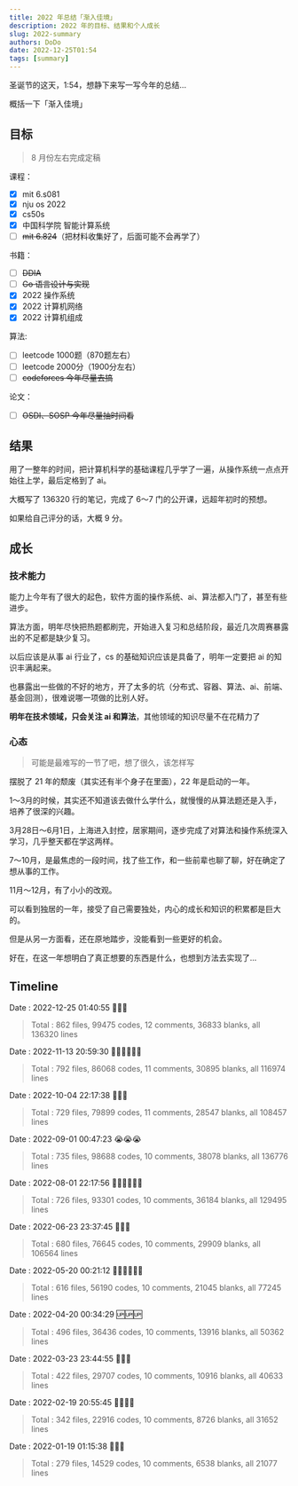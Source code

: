```yaml
---
title: 2022 年总结「渐入佳境」
description: 2022 年的目标、结果和个人成长
slug: 2022-summary
authors: DoDo
date: 2022-12-25T01:54
tags: [summary]
---
```


圣诞节的这天，1:54，想静下来写一写今年的总结...

概括一下「渐入佳境」

<!--truncate-->

## 目标

> 8 月份左右完成定稿

课程：

- [x] mit 6.s081
- [x] nju os 2022
- [x] cs50s
- [x] 中国科学院 智能计算系统
- [ ] ~~mit 6.824~~（把材料收集好了，后面可能不会再学了）

书籍：

- [ ] ~~DDIA~~
- [ ] ~~Go 语言设计与实现~~
- [x] 2022 操作系统
- [x] 2022 计算机网络
- [x] 2022 计算机组成

算法:

- [ ] leetcode 1000题（870题左右）
- [ ] leetcode 2000分（1900分左右）
- [ ] ~~codeforces 今年尽量去搞~~

论文：

- [ ] ~~OSDI、SOSP 今年尽量抽时间看~~

## 结果

用了一整年的时间，把计算机科学的基础课程几乎学了一遍，从操作系统一点点开始往上学，最后定格到了 ai。

大概写了 136320 行的笔记，完成了 6～7 门的公开课，远超年初时的预想。

如果给自己评分的话，大概 9 分。

## 成长

### 技术能力

能力上今年有了很大的起色，软件方面的操作系统、ai、算法都入门了，甚至有些进步。

算法方面，明年尽快把热题都刷完，开始进入复习和总结阶段，最近几次周赛暴露出的不足都是缺少复习。

以后应该是从事 ai 行业了，cs 的基础知识应该是具备了，明年一定要把 ai 的知识丰满起来。

也暴露出一些做的不好的地方，开了太多的坑（分布式、容器、算法、ai、前端、基金回测），很难说哪一项做的比别人好。

**明年在技术领域，只会关注 ai 和算法**，其他领域的知识尽量不在花精力了

### 心态

> 可能是最难写的一节了吧，想了很久，该怎样写

摆脱了 21 年的颓废（其实还有半个身子在里面），22 年是启动的一年。

1～3月的时候，其实还不知道该去做什么学什么，就慢慢的从算法题还是入手，培养了很深的兴趣。

3月28日～6月1日，上海进入封控，居家期间，逐步完成了对算法和操作系统深入学习，几乎整天都在学这两样。

7～10月，是最焦虑的一段时间，找了些工作，和一些前辈也聊了聊，好在确定了想从事的工作。

11月～12月，有了小小的改观。

可以看到独居的一年，接受了自己需要独处，内心的成长和知识的积累都是巨大的。

但是从另一方面看，还在原地踏步，没能看到一些更好的机会。

好在，在这一年想明白了真正想要的东西是什么，也想到方法去实现了...

## Timeline

Date : 2022-12-25 01:40:55 🎄🎄🎄

> Total : 862 files,  99475 codes, 12 comments, 36833 blanks, all 136320 lines
>

Date : 2022-11-13 20:59:30 😵‍💫😵‍💫😵‍💫

> Total : 792 files,  86068 codes, 11 comments, 30895 blanks, all 116974 lines
>

Date : 2022-10-04 22:17:38 🎂🎂🎂

> Total : 729 files,  79899 codes, 11 comments, 28547 blanks, all 108457 lines
>

Date : 2022-09-01 00:47:23 😭😭😭

> Total : 735 files,  98688 codes, 10 comments, 38078 blanks, all 136776 lines
>

Date : 2022-08-01 22:17:56 😮‍💨😮‍💨😮‍💨

> Total : 726 files,  93301 codes, 10 comments, 36184 blanks, all 129495 lines
>

Date : 2022-06-23 23:37:45 🙈🙈🙈

> Total : 680 files,  76645 codes, 10 comments, 29909 blanks, all 106564 lines
>

Date : 2022-05-20 00:21:12 😵‍💫😵‍💫😵‍💫

> Total : 616 files, 56190 codes, 10 comments, 21045 blanks, all 77245 lines
>

Date : 2022-04-20 00:34:29 🆙🆙🆙

> Total : 496 files,  36436 codes, 10 comments, 13916 blanks, all 50362 lines
>

Date : 2022-03-23 23:44:55 👊👊👊

> Total : 422 files, 29707 codes, 10 comments, 10916 blanks, all 40633 lines
>

Date : 2022-02-19 20:55:45 🤯😮‍💨👿

> Total : 342 files,  22916 codes, 10 comments, 8726 blanks, all 31652 lines
>

Date : 2022-01-19 01:15:38 🎉🎉🎉

> Total : 279 files,  14529 codes, 10 comments, 6538 blanks, all 21077 lines
